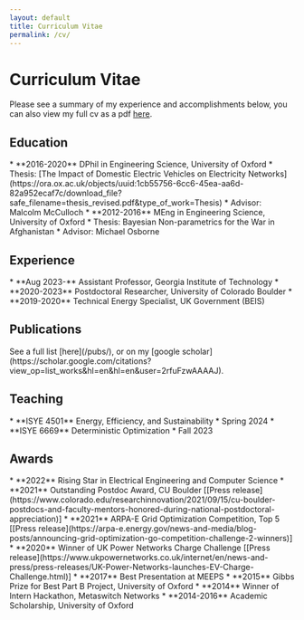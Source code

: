 ```yaml
---
layout: default
title: Curriculum Vitae
permalink: /cv/
---
```


# Curriculum Vitae
Please see a summary of my experience and accomplishments below, you can also view my full cv as a pdf [here](/files/crozier_cv.pdf).

<h2> Education </h2>
* **2016-2020** DPhil in Engineering Science, University of Oxford
	* Thesis: [The Impact of Domestic Electric Vehicles on Electricity Networks](https://ora.ox.ac.uk/objects/uuid:1cb55756-6cc6-45ea-aa6d-82a952ecaf7c/download_file?safe_filename=thesis_revised.pdf&type_of_work=Thesis)
	* Advisor: Malcolm McCulloch
* **2012-2016** MEng in Engineering Science, University of Oxford 
	* Thesis: Bayesian Non-parametrics for the War in Afghanistan
	* Advisor: Michael Osborne

<h2> Experience </h2>
* **Aug 2023-** Assistant Professor, Georgia Institute of Technology
* **2020-2023** Postdoctoral Researcher, University of Colorado Boulder
* **2019-2020** Technical Energy Specialist, UK Government (BEIS)


<h2> Publications </h2>
See a full list [here](/pubs/), or on my [google scholar](https://scholar.google.com/citations?view_op=list_works&hl=en&hl=en&user=2rfuFzwAAAAJ). 

<h2> Teaching </h2>
* **ISYE 4501** Energy, Efficiency, and Sustainability
	* Spring 2024
* **ISYE 6669** Deterministic Optimization
	* Fall 2023


<h2> Awards </h2>
* **2022** Rising Star in Electrical Engineering and Computer Science
* **2021** Outstanding Postdoc Award, CU Boulder [[Press release](https://www.colorado.edu/researchinnovation/2021/09/15/cu-boulder-postdocs-and-faculty-mentors-honored-during-national-postdoctoral-appreciation)]
* **2021** ARPA-E Grid Optimization Competition, Top 5 [[Press release](https://arpa-e.energy.gov/news-and-media/blog-posts/announcing-grid-optimization-go-competition-challenge-2-winners)]
* **2020** Winner of UK Power Networks Charge Challenge [[Press release](https://www.ukpowernetworks.co.uk/internet/en/news-and-press/press-releases/UK-Power-Networks-launches-EV-Charge-Challenge.html)]
* **2017** Best Presentation at MEEPS
* **2015** Gibbs Prize for Best Part B Project, University of Oxford
* **2014** Winner of Intern Hackathon, Metaswitch Networks
* **2014-2016** Academic Scholarship, University of Oxford  